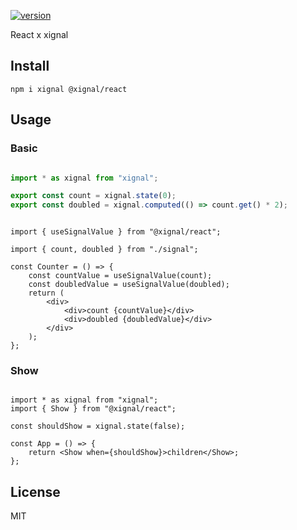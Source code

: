 [![version](https://badgen.net/npm/v/@xignal/react)](https://www.npmjs.com/package/@xignal/react)

React x xignal

## Install

`npm i xignal @xignal/react`

## Usage

### Basic

```ts

import * as xignal from "xignal";

export const count = xignal.state(0);
export const doubled = xignal.computed(() => count.get() * 2);

```

```tsx

import { useSignalValue } from "@xignal/react";

import { count, doubled } from "./signal";

const Counter = () => {
	const countValue = useSignalValue(count);
	const doubledValue = useSignalValue(doubled);
	return (
		<div>
			<div>count {countValue}</div>
			<div>doubled {doubledValue}</div>
		</div>
	);
};

```

### Show

```tsx

import * as xignal from "xignal";
import { Show } from "@xignal/react";

const shouldShow = xignal.state(false);

const App = () => {
	return <Show when={shouldShow}>children</Show>;
};

```

## License

MIT